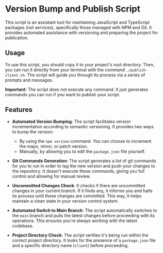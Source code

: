 # Version Bump and Publish Script

This script is an assistant tool for maintaining JavaScript and TypeScript packages (not services), specifically those managed with NPM and Git. It provides automated assistance with versioning and preparing the project for publication.

## Usage

To use this script, you should copy it to your project's root directory. Then, you can run it directly from your terminal with the command `./publish-client.sh`. The script will guide you through its process via a series of prompts and messages.

**Important**: The script does not execute any command. It just generates commands you can run if you want to publish your script.


## Features

- **Automated Version Bumping**: The script facilitates version incrementation according to semantic versioning. It provides two ways to bump the version:
    - By using the `npm version` command. You can choose to increment the major, minor, or patch version.
    - Manually, by allowing you to edit the `package.json` file yourself.

- **Git Commands Generation**: The script generates a list of git commands for you to run in order to tag the new version and push your changes to the repository. It doesn't execute these commands, giving you full control and allowing for manual review.

- **Uncommitted Changes Check**: It checks if there are uncommitted changes in your current branch. If it finds any, it informs you and halts its process until these changes are committed. This way, it helps maintain a clean state in your version control system.

- **Automated Switch to Main Branch**: The script automatically switches to the `main` branch and pulls the latest changes before proceeding with its operations. This ensures you're always working with the latest codebase.

- **Project Directory Check**: The script verifies it's being run within the correct project directory. It looks for the presence of a `package.json` file and a specific directory name (`client`) before proceeding.

